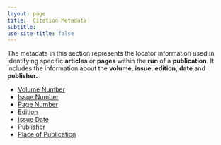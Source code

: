 ```yaml
---
layout: page
title:  Citation Metadata
subtitle:  
use-site-title: false
---
```


The metadata in this section represents the locator information used in
identifying specific **articles** or **pages** within the **run** of a
**publication**. It includes the information about the **volume**,
**issue**, **edition**, **date** and **publisher.**

+ [Volume Number](../volume-number)
+ [Issue Number](../issue-number)
+ [Page Number](../page-number)
+ [Edition](../edition)
+ [Issue Date](../date)
+ [Publisher](../publisher)
+ [Place of Publication](../place-of-publication)
